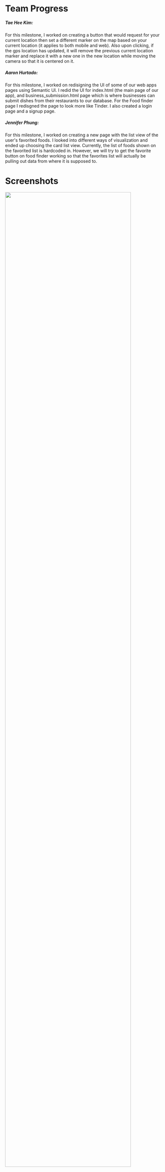 <h1>Team Progress</h1>
<h5>Tae Hee Kim:</h5>
<p>
For this milestone, I worked on creating a button that would request for your current location then set a different marker on the map based on your current location (it applies to both mobile and web). Also upon clicking, if the gps location has updated, it will remove the previous current location marker and replace it with a new one in the new location while moving the camera so that it is centered on it.</p>

<h5>Aaron Hurtado:</h5>
<p> For this milestone, I worked on redisigning the UI of some of our web apps pages using Semantic UI. I redid the UI for index.html (the main page of our app), and business_submission.html page which is where businesses can submit dishes from their restaurants to our database. For the Food finder page I redisgned the page to look more like Tinder. I also created a login page and a signup page.
</p>

<h5>Jennifer Phung:</h5>
<p>For this milestone, I worked on creating a new page with the list view of the user's favorited foods. I looked into different ways of visualization and ended up choosing the card list view. Currently, the list of foods shown on the favorited list is hardcoded in. However, we will try to get the favorite button on food finder working so that the favorites list will actually be pulling out data from where it is supposed to.</p>

<h1>Screenshots</h1>
<img src="https://cloud.githubusercontent.com/assets/16699899/26170753/5c53d924-3af7-11e7-8f73-7ec9b0791d87.png" width="90%"></img> 
<p>The screenshot above shows the current location button implementation. The blue pin in the screenshot was added to allow the user to know where they currently are.</p>

<img src="https://cloud.githubusercontent.com/assets/16699899/26170996/3cefb548-3af8-11e7-981c-9b0d1b4dcef4.png" width="90%"></img> <img src="https://cloud.githubusercontent.com/assets/16699899/26171410/bbca75f0-3af9-11e7-90ae-f7a187d45398.png" width="90%"></img> 
<p>The screenshots above shows the UI of the favorites list. This feature will hold all the favorited foods of the user. Users can add to this list permanently as to just liking for that one day as a craving.</p>
